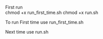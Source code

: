 First run  
chmod +x run_first_time.sh
chmod +x run.sh

To run First time use
run_first_time.sh

Next time use
run.sh
